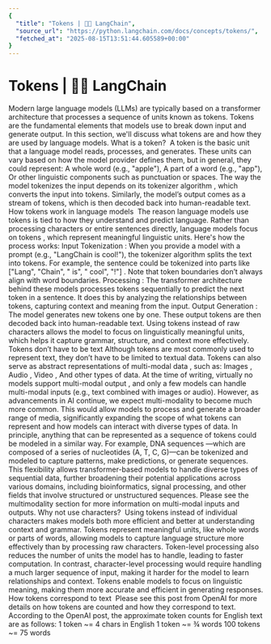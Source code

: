 ```yaml
---
{
  "title": "Tokens | 🦜️🔗 LangChain",
  "source_url": "https://python.langchain.com/docs/concepts/tokens/",
  "fetched_at": "2025-08-15T13:51:44.605589+00:00"
}
---
```


# Tokens | 🦜️🔗 LangChain

Modern large language models (LLMs) are typically based on a transformer architecture that processes a sequence of units known as tokens. Tokens are the fundamental elements that models use to break down input and generate output. In this section, we'll discuss what tokens are and how they are used by language models.
What is a token?
​
A
token
is the basic unit that a language model reads, processes, and generates. These units can vary based on how the model provider defines them, but in general, they could represent:
A whole word (e.g., "apple"),
A part of a word (e.g., "app"),
Or other linguistic components such as punctuation or spaces.
The way the model tokenizes the input depends on its
tokenizer algorithm
, which converts the input into tokens. Similarly, the model’s output comes as a stream of tokens, which is then decoded back into human-readable text.
How tokens work in language models
​
The reason language models use tokens is tied to how they understand and predict language. Rather than processing characters or entire sentences directly, language models focus on
tokens
, which represent meaningful linguistic units. Here's how the process works:
Input Tokenization
: When you provide a model with a prompt (e.g., "LangChain is cool!"), the tokenizer algorithm splits the text into tokens. For example, the sentence could be tokenized into parts like
["Lang", "Chain", " is", " cool", "!"]
. Note that token boundaries don’t always align with word boundaries.
Processing
: The transformer architecture behind these models processes tokens sequentially to predict the next token in a sentence. It does this by analyzing the relationships between tokens, capturing context and meaning from the input.
Output Generation
: The model generates new tokens one by one. These output tokens are then decoded back into human-readable text.
Using tokens instead of raw characters allows the model to focus on linguistically meaningful units, which helps it capture grammar, structure, and context more effectively.
Tokens don’t have to be text
​
Although tokens are most commonly used to represent text, they don’t have to be limited to textual data. Tokens can also serve as abstract representations of
multi-modal data
, such as:
Images
,
Audio
,
Video
,
And other types of data.
At the time of writing, virtually no models support
multi-modal output
, and only a few models can handle
multi-modal inputs
(e.g., text combined with images or audio). However, as advancements in AI continue, we expect
multi-modality
to become much more common. This would allow models to process and generate a broader range of media, significantly expanding the scope of what tokens can represent and how models can interact with diverse types of data.
In principle,
anything that can be represented as a sequence of tokens
could be modeled in a similar way. For example,
DNA sequences
—which are composed of a series of nucleotides (A, T, C, G)—can be tokenized and modeled to capture patterns, make predictions, or generate sequences. This flexibility allows transformer-based models to handle diverse types of sequential data, further broadening their potential applications across various domains, including bioinformatics, signal processing, and other fields that involve structured or unstructured sequences.
Please see the
multimodality
section for more information on multi-modal inputs and outputs.
Why not use characters?
​
Using tokens instead of individual characters makes models both more efficient and better at understanding context and grammar. Tokens represent meaningful units, like whole words or parts of words, allowing models to capture language structure more effectively than by processing raw characters. Token-level processing also reduces the number of units the model has to handle, leading to faster computation.
In contrast, character-level processing would require handling a much larger sequence of input, making it harder for the model to learn relationships and context. Tokens enable models to focus on linguistic meaning, making them more accurate and efficient in generating responses.
How tokens correspond to text
​
Please see this post from
OpenAI
for more details on how tokens are counted and how they correspond to text.
According to the OpenAI post, the approximate token counts for English text are as follows:
1 token ~= 4 chars in English
1 token ~= ¾ words
100 tokens ~= 75 words
